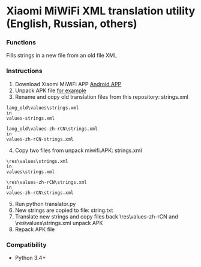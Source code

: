 # Xiaomi MiWiFi XML translation utility (English, Russian, others)

### Functions
Fills strings in a new file from an old file XML

### Instructions
1. Download Xiaomi MiWiFi APP [Android APP](http://www1.miwifi.com/miwifi_download.html) 
2. Unpack APK file [for example](https://github.com/kefir500/apk-editor-studio)
3. Rename and copy old translation files from this repository: strings.xml
```
lang_old\values\strings.xml
in 
values-strings.xml
```
```
lang_old\values-zh-rCN\strings.xml
in 
values-zh-rCN-strings.xml
```

4. Сopy two files from unpack miwifi.APK: strings.xml

```
\res\values\strings.xml
in
values\strings.xml
```
```
\res\values-zh-rCN\strings.xml
in
values-zh-rCN\strings.xml
```
5. Run python translator.py
6. New strings are copied to file: string.txt
7. Translate new strings and copy files back \res\values-zh-rCN and \res\values\strings.xml unpack APK
8. Repack APK file

### Compatibility
* Python 3.4+
